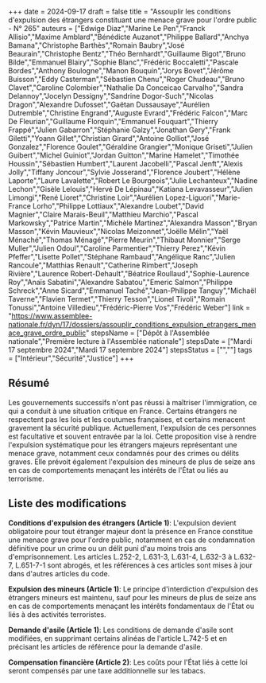 +++
date = 2024-09-17
draft = false
title = "Assouplir les conditions d'expulsion des étrangers constituant une menace grave pour l'ordre public - N° 265"
auteurs = ["Edwige Diaz","Marine Le Pen","Franck Allisio","Maxime Amblard","Bénédicte Auzanot","Philippe Ballard","Anchya Bamana","Christophe Barthès","Romain Baubry","José Beaurain","Christophe Bentz","Théo Bernhardt","Guillaume Bigot","Bruno Bilde","Emmanuel Blairy","Sophie Blanc","Frédéric Boccaletti","Pascale Bordes","Anthony Boulogne","Manon Bouquin","Jorys Bovet","Jérôme Buisson","Eddy Casterman","Sébastien Chenu","Roger Chudeau","Bruno Clavet","Caroline Colombier","Nathalie Da Conceicao Carvalho","Sandra Delannoy","Jocelyn Dessigny","Sandrine Dogor-Such","Nicolas Dragon","Alexandre Dufosset","Gaëtan Dussausaye","Aurélien Dutremble","Christine Engrand","Auguste Evrard","Frédéric Falcon","Marc De Fleurian","Guillaume Florquin","Emmanuel Fouquart","Thierry Frappé","Julien Gabarron","Stéphanie Galzy","Jonathan Gery","Frank Giletti","Yoann Gillet","Christian Girard","Antoine Golliot","José Gonzalez","Florence Goulet","Géraldine Grangier","Monique Griseti","Julien Guibert","Michel Guiniot","Jordan Guitton","Marine Hamelet","Timothée Houssin","Sébastien Humbert","Laurent Jacobelli","Pascal Jenft","Alexis Jolly","Tiffany Joncour","Sylvie Josserand","Florence Joubert","Hélène Laporte","Laure Lavalette","Robert Le Bourgeois","Julie Lechanteux","Nadine Lechon","Gisèle Lelouis","Hervé De Lépinau","Katiana Levavasseur","Julien Limongi","René Lioret","Christine Loir","Aurélien Lopez-Liguori","Marie-France Lorho","Philippe Lottiaux","Alexandre Loubet","David Magnier","Claire Marais-Beuil","Matthieu Marchio","Pascal Markowsky","Patrice Martin","Michèle Martinez","Alexandra Masson","Bryan Masson","Kévin Mauvieux","Nicolas Meizonnet","Joëlle Mélin","Yaël Ménaché","Thomas Ménagé","Pierre Meurin","Thibaut Monnier","Serge Muller","Julien Odoul","Caroline Parmentier","Thierry Perez","Kévin Pfeffer","Lisette Pollet","Stéphane Rambaud","Angélique Ranc","Julien Rancoule","Matthias Renault","Catherine Rimbert","Joseph Rivière","Laurence Robert-Dehault","Béatrice Roullaud","Sophie-Laurence Roy","Anaïs Sabatini","Alexandre Sabatou","Emeric Salmon","Philippe Schreck","Anne Sicard","Emmanuel Taché","Jean-Philippe Tanguy","Michaël Taverne","Flavien Termet","Thierry Tesson","Lionel Tivoli","Romain Tonussi","Antoine Villedieu","Frédéric-Pierre Vos","Frédéric Weber"]
link = "https://www.assemblee-nationale.fr/dyn/17/dossiers/assouplir_conditions_expulsion_etrangers_menace_grave_ordre_public"
stepsName = ["Dépôt à l'Assemblée nationale","Première lecture à l'Assemblée nationale"]
stepsDate = ["Mardi 17 septembre 2024","Mardi 17 septembre 2024"]
stepsStatus = ["",""]
tags = ["Intérieur","Sécurité","Justice"]
+++

## Résumé

Les gouvernements successifs n'ont pas réussi à maîtriser l'immigration, ce qui a conduit à une situation critique en France. Certains étrangers ne respectent pas les lois et les coutumes françaises, et certains menacent gravement la sécurité publique. Actuellement, l'expulsion de ces personnes est facultative et souvent entravée par la loi. Cette proposition vise à rendre l'expulsion systématique pour les étrangers majeurs représentant une menace grave, notamment ceux condamnés pour des crimes ou délits graves. Elle prévoit également l'expulsion des mineurs de plus de seize ans en cas de comportements menaçant les intérêts de l'État ou liés au terrorisme.

## Liste des modifications

**Conditions d'expulsion des étrangers (Article 1)**: L'expulsion devient obligatoire pour tout étranger majeur dont la présence en France constitue une menace grave pour l'ordre public, notamment en cas de condamnation définitive pour un crime ou un délit puni d'au moins trois ans d'emprisonnement. Les articles L.252-2, L.631-3, L.631-4, L.632-3 à L.632-7, L.651-7-1 sont abrogés, et les références à ces articles sont mises à jour dans d'autres articles du code.

**Expulsion des mineurs (Article 1)**: Le principe d'interdiction d'expulsion des étrangers mineurs est maintenu, sauf pour les mineurs de plus de seize ans en cas de comportements menaçant les intérêts fondamentaux de l'État ou liés à des activités terroristes.

**Demande d'asile (Article 1)**: Les conditions de demande d'asile sont modifiées, en supprimant certains alinéas de l'article L.742-5 et en précisant les articles de référence pour la demande d'asile.

**Compensation financière (Article 2)**: Les coûts pour l'État liés à cette loi seront compensés par une taxe additionnelle sur les tabacs.

